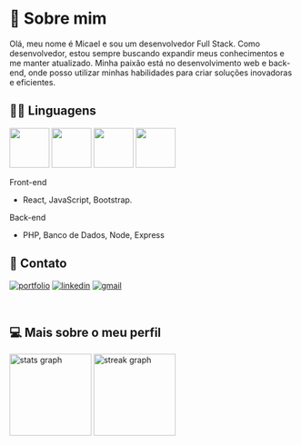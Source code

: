 # 🚀 Sobre mim

Olá, meu nome é Micael e sou um desenvolvedor Full Stack. Como desenvolvedor, estou sempre buscando expandir meus conhecimentos e me manter atualizado. Minha paixão está no desenvolvimento web e back-end, onde posso utilizar minhas habilidades para criar soluções inovadoras e eficientes.

## 👩‍💻 Linguagens

 <span><img  height="70px" src="https://cdn.jsdelivr.net/gh/devicons/devicon/icons/react/react-original.svg" /></span>
<span><img  height="70px" src="https://cdn.jsdelivr.net/gh/devicons/devicon/icons/git/git-plain-wordmark.svg" /> </span>
<span><img  height="70px" src="https://cdn.jsdelivr.net/gh/devicons/devicon/icons/mysql/mysql-original.svg" /></span>
<span><img  height="70px" src="https://cdn.jsdelivr.net/gh/devicons/devicon/icons/php/php-original.svg" /> </span>

Front-end
- React, JavaScript, Bootstrap.

Back-end
- PHP, Banco de Dados, Node, Express


## 🔗 Contato

<span>[![portfolio](https://img.shields.io/badge/my_portfolio-000?style=for-the-badge&logo=ko-fi&logoColor=white)](https://github.com/Micael-William.com/)</span>
<span>[![linkedin](https://img.shields.io/badge/linkedin-0A66C2?style=for-the-badge&logo=linkedin&logoColor=white)](http://www.linkedin.com/in/micael-william1024)</span>
<span>[![gmail](https://img.shields.io/badge/Gmail-D14836?style=for-the-badge&logo=gmail&logoColor=white)](mailto:mw931991@gmail.com)<span>

<br>

## 💻 Mais sobre o meu perfil

<div>
  <img src="https://github-readme-stats.vercel.app/api?username=Micael-William&hide_title=false&hide_rank=false&show_icons=true&include_all_commits=true&count_private=true&disable_animations=false&theme=blueberry&locale=pt-br&hide_border=false&order=1" height="144" alt="stats graph"  />
  <img src="https://streak-stats.demolab.com?user=Micael-William&locale=pt-br&mode=daily&theme=blueberry&hide_border=false&border_radius=5&order=3" height="144" alt="streak graph"  />
</div>

